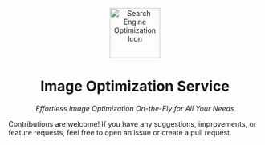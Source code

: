 <p align="center">
    <img src="https://www.freeiconspng.com/uploads/search-engine-optimization-icon-7.png" width="100" height="100" alt="Search Engine Optimization Icon" />
</p>
<h1 align="center">Image Optimization Service</h1>
<p align="center">
  <em>Effortless Image Optimization On-the-Fly for All Your Needs</em>
</p>

<p> Contributions are welcome! If you have any suggestions, 
improvements, or feature requests, feel free to open an issue or create a pull request.
</p>
